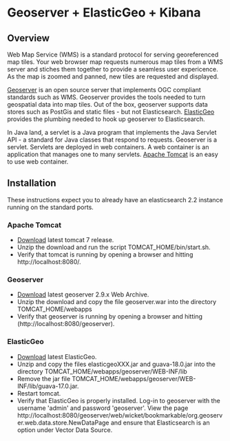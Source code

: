 # Geoserver + ElasticGeo + Kibana

## Overview
Web Map Service (WMS) is a standard protocol for serving georeferenced map tiles. 
Your web browser map requests numerous map tiles from a WMS server and stiches them together to provide a seamless user expericence.
As the map is zoomed and panned, new tiles are requested and displayed.

[Geoserver](http://geoserver.org/) is an open source server that implements OGC compliant standards such as WMS.
Geoserver provides the tools needed to turn geospatial data into map tiles. 
Out of the box, geoserver supports data stores such as PostGis and static files - but not Elasticsearch.
[ElasticGeo](https://github.com/ngageoint/elasticgeo) provides the plumbing needed to hook up geoserver to Elasticsearch.

In Java land, a servlet is a Java program that implements the Java Servlet API - a standard for Java classes that respond to requests.
Geoserver is a servlet.
Servlets are deployed in web containers. A web container is an application that manages one to many servlets.
[Apache Tomcat](http://tomcat.apache.org/) is an easy to use web container.

## Installation
These instructions expect you to already have an elasticsearch 2.2 instance running on the standard ports.

### Apache Tomcat
* [Download](http://tomcat.apache.org/download-70.cgi) latest tomcat 7 release. 
* Unzip the download and run the script TOMCAT_HOME/bin/start.sh. 
* Verify that tomcat is running by opening a browser and hitting http://localhost:8080/.

### Geoserver
* [Download](http://geoserver.org/release/stable/) latest geoserver 2.9.x Web Archive. 
* Unzip the download and copy the file geoserver.war into the directory TOMCAT_HOME/webapps
* Verify that geoserver is running by opening a browser and hitting (http://localhost:8080/geoserver).

### ElasticGeo
* [Download](https://github.com/ngageoint/elasticgeo/releases) latest ElasticGeo.
* Unzip and copy the files elasticgeoXXX.jar and guava-18.0.jar into the directory TOMCAT_HOME/webapps/geoserver/WEB-INF/lib
* Remove the jar file TOMCAT_HOME/webapps/geoserver/WEB-INF/lib/guava-17.0.jar.
* Restart tomcat.
* Verify that ElasticGeo is properly installed. Log-in to geoserver with the username 'admin' and password 'geoserver'. 
View the page http://localhost:8080/geoserver/web/wicket/bookmarkable/org.geoserver.web.data.store.NewDataPage and ensure that Elasticsearch is an option under Vector Data Source. 


